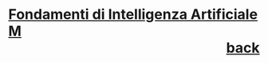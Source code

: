 # [Fondamenti di Intelligenza Artificiale M](https://www.unibo.it/it/studiare/dottorati-master-specializzazioni-e-altra-formazione/insegnamenti?codiceMateria=72938&annoAccademico=2024&codiceCorso=5826&single=True&search=True) <div style="text-align: right"> [back](../Appunti.md) </div>